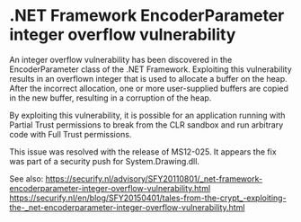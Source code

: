 # .NET Framework EncoderParameter integer overflow vulnerability
An integer overflow vulnerability has been discovered in the EncoderParameter class of the .NET Framework. Exploiting this vulnerability results in an overflown integer that is used to allocate a buffer on the heap. After the incorrect allocation, one or more user-supplied buffers are copied in the new buffer, resulting in a corruption of the heap.

By exploiting this vulnerability, it is possible for an application running with Partial Trust permissions to break from the CLR sandbox and run arbitrary code with Full Trust permissions.

This issue was resolved with the release of MS12-025. It appears the fix was part of a security push for System.Drawing.dll.

See also:
https://securify.nl/advisory/SFY20110801/_net-framework-encoderparameter-integer-overflow-vulnerability.html
https://securify.nl/en/blog/SFY20150401/tales-from-the-crypt_-exploiting-the-_net-encoderparameter-integer-overflow-vulnerability.html